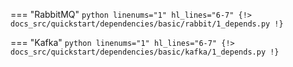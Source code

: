 === "RabbitMQ"
    ```python linenums="1" hl_lines="6-7"
    {!> docs_src/quickstart/dependencies/basic/rabbit/1_depends.py !}
    ```

=== "Kafka"
    ```python linenums="1" hl_lines="6-7"
    {!> docs_src/quickstart/dependencies/basic/kafka/1_depends.py !}
    ```
